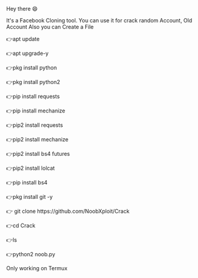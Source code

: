 
Hey there 😄

It's a Facebook Cloning tool.
You can use it for crack random Account, Old Account
Also you can Create a File

<p>👉apt update</p>
<p>👉apt upgrade-y</p>
<p>👉pkg install python</p>
<p>👉pkg install python2</p>
<p>👉pip install requests</p>
<p>👉pip install mechanize</p>
<p>👉pip2 install requests</p>
<p>👉pip2 install mechanize</p>
<p>👉pip2 install bs4 futures</p>
<p>👉pip2 install lolcat </p>
<p>👉pip install bs4</p>
<p>👉pkg install git -y </p>
<p>👉 git clone https://github.com/NoobXploit/Crack</p>
<p>👉cd Crack</p>
<p>👉ls </p>
<p>👉python2 noob.py </p>

Only working on Termux
